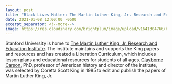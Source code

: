 ```yaml
---
layout: post
title: "Black Lives Matter: The Martin Luther King, Jr. Research and Education Institute"
date: 2021-01-08 12:00:00 -0500
excerpt_separator: <!--more-->
image: https://res.cloudinary.com/brightplum/image/upload/v1641304766/blm-stanford-archive/posts/king-institute.jpg
---
```


Stanford University is home to [The Martin Luther King, Jr. Research and Education Institute][mlk-institute]. The institute maintains and supports the King papers and resources and has created a <!--more--> Liberation Curriculum, which includes lesson plans and educational resources for students of all ages. [Clayborne Carson][clayborne-carson], PhD, professor of American history and director of the institute, was selected by Coretta Scott King in 1985 to edit and publish the papers of Martin Luther King, Jr.

[mlk-institute]: http://r20.rs6.net/tn.jsp?f=0016qdU-YLcina1kSF7y0Xvu9QnTycICv59NGbHTBkZBtWtbb0AgpmtIhn_733qSHekCOGDUTq4HF0nDMvmJxzXcGmkkWGm03bXUNKFH9wLGNZ2hMDHmdEon56j6ip9kHsFOfku2WP0rjTgsgTWeToGQ8w9zOyLhuB9u7fc2L8wHxHWSgxFx3efhReO0mmNCtDJZ99QYf_LTFZUd6v1UOqdX_JGNx12WXemQu1QqllhXqxnI3i_k46k0vFlqQJXxZeMmymVJD5_fJrJFOv0cp6FZyxSaRKxrClGzh9JH9UbAAIa3GAJNxA73j0wY-YPYI5VMHep_qDFaGJdZiGvzHOlQxcmWiTO8MQgA1xUTKo828Q5EtUJlwoSHLM4ectHmZwfZsd5pn517S2W4oqOcmtjpNI23CsryzPLjlMkJdATY9CFrMNGDqON70dmiwHAU-NmZqHoeZfk9BFArDwrQtFL-bhWo2G8X5tgebqFKW7vWOPE33mc0hhbl_cVKd-Fhf1ykyyRWaDNu5A9aMFzmSZdBX_oAPaqFMJVAuKM4gDHrSk25UFyOXV8c4ZmTQOat-QtLzOcf9vJOHehEZWXq0gEXU_X3BTLbsY3gImIcrH5_wk6irJafL80UOhy1XwY--oHhUixqugIqYwcZ6g22nYUGu031nebN9BiiU8zgx6LGh1yY7yMKPjfw0OLgUTOgVu-JEetWl4kkMrLVnAcsCVYaA==&c=TlwFvbh4aU1a-x9VrTTiHI6h2LbZsNNEi2yu1IIusbZHD5-DS2A7Ug==&ch=CywpJh9QeNhM5JOm7gmSTVaadIKxegMwrGabBKQkig72KfhgCcorUw==
[clayborne-carson]: http://r20.rs6.net/tn.jsp?f=0016qdU-YLcina1kSF7y0Xvu9QnTycICv59NGbHTBkZBtWtbb0AgpmtIhn_733qSHekTZ6o0z5mIFIfhJtBzOGQb_fgGnI___Y2pXmKaTd0geXZdOImWpJsZtH811DFa78vPBC2bXLpRFBVlav55MTIrQieG0fG9Ow7TDdlDZ6cTZm9A5mhWqbkHGz-4-9bTJpDtOBUCFGqmajbm1sBjmLDjUBnPdkEew9jjNrRe7d8c95AWINAIoAmCkySBrTAXrc-fa0OOI7IsZVROdTr60l8rg_ih_wkKWj24yFrmrDypGYUvUi7RoAFHoS7NWK6BcJpj0PBEuciJaZbbORqmDVyUqs8g5EJ0REtwu0LejLFiwbYG5TWYzqyP7E3B_EWTzkj_S1VNdkab9KZPsZDEBM5MjhEG38RfUO2J5wwinjqcMgdAe2_ewRlv4v_ehAE0oBMa0zQVWuosJTdrQNhfejLp8U5laNxR6k_bekz1heRMVg1xyYiwUD0L1ZeUhM4kfvi2zuFq6d4JxFJQVJ3IgMkIALmiTNGszB3HXJyAk4jJMxXZLnaNjw3zZKyxmwMKHy8cTlFg-3K-5nFdawZ7cFVnIGGgIHx9B_Q0_btFcUlk9Ae2NXP1g_NhiJ8BQqzyv-maabsoUHVddM6XpMnbEUnHG8NQJ4s0vY-Y1av98sPCNMSZuQQIpIi8o_7g7DeuKRl2-07U_UwT2AL71c6i2vw5iOEISQ-snXJLmHitBDI2lsIaLrDqeX518WSPr3VjtfLAi4W6_wdpBZyT-H17QGDBRYkBSJ1bgB2RwvkiaSYNLh-Ytes45rM2UUlZi7SVt9i009bcIHGeHqxCy8CzgI6ZGNh-7wPAg81x__RWDqKfdRDrnuYCF7W0vPV_SVWtMHQxyBrNaPuqkEhBg-dn6bcbJaslj0VcoJnOgg0R8_2FAzjfR0jS7uIg1gcijj0_aWVQOXV-pL_27x2G0sCasIEkccjzpQYzMHF&c=TlwFvbh4aU1a-x9VrTTiHI6h2LbZsNNEi2yu1IIusbZHD5-DS2A7Ug==&ch=CywpJh9QeNhM5JOm7gmSTVaadIKxegMwrGabBKQkig72KfhgCcorUw==
